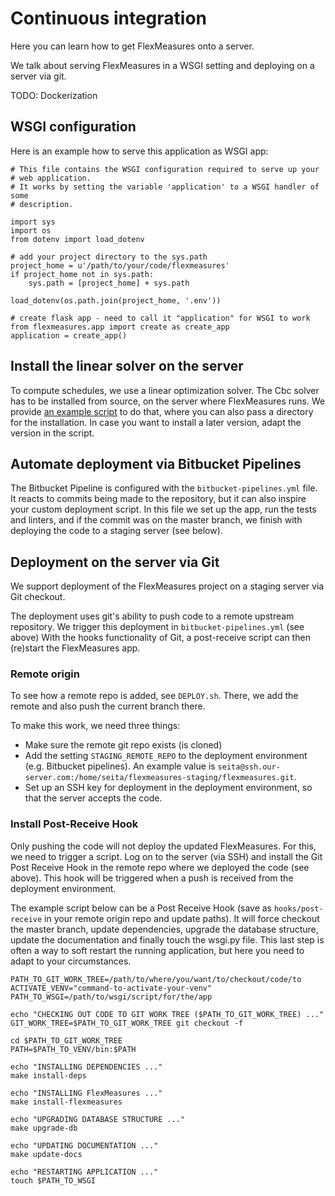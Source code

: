 # Continuous integration

Here you can learn how to get FlexMeasures onto a server.

We talk about serving FlexMeasures in a WSGI setting and deploying on a server via git.

TODO: Dockerization


## WSGI configuration

Here is an example how to serve this application as WSGI app:


    # This file contains the WSGI configuration required to serve up your
    # web application.
    # It works by setting the variable 'application' to a WSGI handler of some
    # description.

    import sys
    import os
    from dotenv import load_dotenv

    # add your project directory to the sys.path
    project_home = u'/path/to/your/code/flexmeasures'
    if project_home not in sys.path:
        sys.path = [project_home] + sys.path

    load_dotenv(os.path.join(project_home, '.env'))

    # create flask app - need to call it "application" for WSGI to work
    from flexmeasures.app import create as create_app
    application = create_app()


## Install the linear solver on the server

To compute schedules, we use a linear optimization solver.
The Cbc solver has to be installed from source, on the server where FlexMeasures runs.
We provide [an example script](ci/install-cbc.sh) to do that, where you can also
pass a directory for the installation.
In case you want to install a later version, adapt the version in the script. 


## Automate deployment via Bitbucket Pipelines

The Bitbucket Pipeline is configured with the `bitbucket-pipelines.yml` file.
It reacts to commits being made to the repository, but it can also inspire your custom deployment script.
In this file we set up the app, run the tests and linters, and if the commit was on the master branch,
we finish with deploying the code to a staging server (see below).


## Deployment on the server via Git

We support deployment of the FlexMeasures project on a staging server via Git checkout.

The deployment uses git's ability to push code to a remote upstream repository.
We trigger this deployment in `bitbucket-pipelines.yml` (see above)
With the hooks functionality of Git, a post-receive script can then (re)start the FlexMeasures app.

### Remote origin

To see how a remote repo is added, see `DEPLOY.sh`. There, we add the remote and also push the current branch there.

To make this work, we need three things:

- Make sure the remote git repo exists (is cloned)
- Add the setting `STAGING_REMOTE_REPO` to the deployment environment (e.g. Bitbucket pipelines). An example value is `seita@ssh.our-server.com:/home/seita/flexmeasures-staging/flexmeasures.git`.
- Set up an SSH key for deployment in the deployment environment, so that the server accepts the code.


### Install Post-Receive Hook

Only pushing the code will not deploy the updated FlexMeasures. For this, we need to trigger a script.
Log on to the server (via SSH) and install the Git Post Receive Hook in the remote repo where we deployed the code (see above). This hook will be triggered when a push is received from the deployment environment.

The example script below can be a Post Receive Hook (save as `hooks/post-receive` in your remote origin repo and update paths).
It will force checkout the master branch, update dependencies, upgrade the database structure,
update the documentation and finally touch the wsgi.py file.
This last step is often a way to soft restart the running application, but here you need to adapt to your circumstances.


```#!/bin/bash
PATH_TO_GIT_WORK_TREE=/path/to/where/you/want/to/checkout/code/to
ACTIVATE_VENV="command-to-activate-your-venv"
PATH_TO_WSGI=/path/to/wsgi/script/for/the/app

echo "CHECKING OUT CODE TO GIT WORK TREE ($PATH_TO_GIT_WORK_TREE) ..."
GIT_WORK_TREE=$PATH_TO_GIT_WORK_TREE git checkout -f

cd $PATH_TO_GIT_WORK_TREE
PATH=$PATH_TO_VENV/bin:$PATH

echo "INSTALLING DEPENDENCIES ..."
make install-deps

echo "INSTALLING FlexMeasures ..."
make install-flexmeasures

echo "UPGRADING DATABASE STRUCTURE ..."
make upgrade-db

echo "UPDATING DOCUMENTATION ..."
make update-docs

echo "RESTARTING APPLICATION ..."
touch $PATH_TO_WSGI
```

